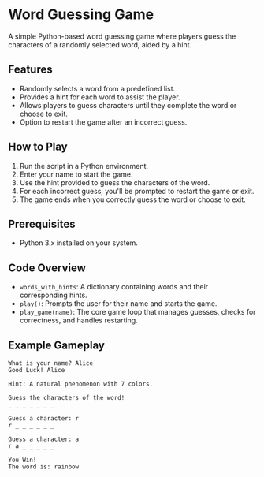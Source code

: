 # Word Guessing Game

A simple Python-based word guessing game where players guess the characters of a randomly selected word, aided by a hint.

## Features

- Randomly selects a word from a predefined list.
- Provides a hint for each word to assist the player.
- Allows players to guess characters until they complete the word or choose to exit.
- Option to restart the game after an incorrect guess.

## How to Play

1. Run the script in a Python environment.
2. Enter your name to start the game.
3. Use the hint provided to guess the characters of the word.
4. For each incorrect guess, you'll be prompted to restart the game or exit.
5. The game ends when you correctly guess the word or choose to exit.

## Prerequisites

- Python 3.x installed on your system.



## Code Overview

- `words_with_hints`: A dictionary containing words and their corresponding hints.
- `play()`: Prompts the user for their name and starts the game.
- `play_game(name)`: The core game loop that manages guesses, checks for correctness, and handles restarting.

## Example Gameplay

```
What is your name? Alice
Good Luck! Alice

Hint: A natural phenomenon with 7 colors.

Guess the characters of the word!
_ _ _ _ _ _ _ 

Guess a character: r
r _ _ _ _ _ _ 

Guess a character: a
r a _ _ _ _ _ 

You Win!
The word is: rainbow
```

